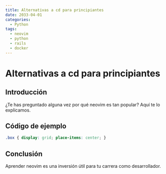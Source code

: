 ```yaml
---
title: Alternativas a cd para principiantes
date: 2033-04-01
categories:
  - Python
tags:
  - neovim
  - python
  - rails
  - docker
---
```


# Alternativas a cd para principiantes

## Introducción

¿Te has preguntado alguna vez por qué neovim es tan popular? Aquí te lo explicamos.

## Código de ejemplo

```css
.box { display: grid; place-items: center; }
```

## Conclusión

Aprender neovim es una inversión útil para tu carrera como desarrollador.